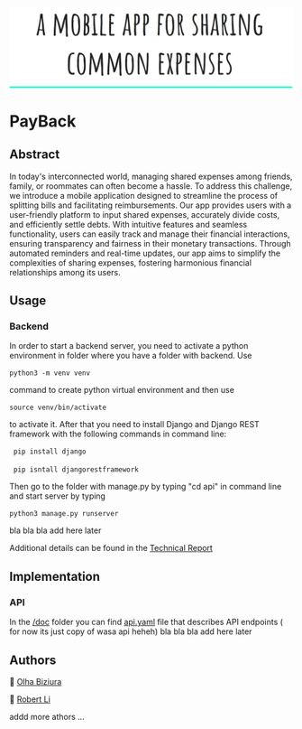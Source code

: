 ![Project Header](/figures/label.png)

# PayBack

## Abstract

In today's interconnected world, managing shared expenses among friends, family, or roommates can often become a hassle. To address this challenge, we introduce a mobile application designed to streamline the process of splitting bills and facilitating reimbursements. Our app provides users with a user-friendly platform to input shared expenses, accurately divide costs, and efficiently settle debts. With intuitive features and seamless functionality, users can easily track and manage their financial interactions, ensuring transparency and fairness in their monetary transactions. Through automated reminders and real-time updates, our app aims to simplify the complexities of sharing expenses, fostering harmonious financial relationships among its users.

## Usage

### Backend 
In order to start a backend server, you need to activate a python environment in folder where you have a folder with backend. Use
```
python3 -m venv venv
```
command to create python virtual environment and then use 
```
source venv/bin/activate
```
 to activate it. 
After that you need to install Django and Django REST framework with the following commands in command line: 
```
 pip install django

 pip isntall djangorestframework
```
Then go to the folder with manage.py by typing "cd api" in command line and start server by typing 
```
python3 manage.py runserver
```
bla bla bla add here later 

Additional details can be found in the [Technical Report](/reports/???)

## Implementation 

### API 
In the [/doc](/doc/) folder you can find [api.yaml](/doc/api.yaml) file that describes API endpoints
( for now its just copy of wasa api heheh)
bla bla bla add here later 

## Authors

:link: [Olha Biziura](https://github.com/olhabiziura)

:link: [Robert Li](https://github.com/mediolanum1)

addd more athors ... 

